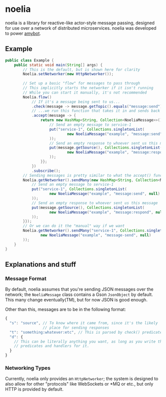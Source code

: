 # noelia

noelia is a library for reactive-like actor-style message passing, designed for use over a network of distributed microservices. noelia was developed to power [amybot](https://amy.chat/).

## Example

```Java
public class Example {
    public static void main(String[] args) {
        // This is the default, but is shown here for clarity
        Noelia.setNetworker(new HttpNetworker());
        
        // Set up a basic "flow" for messages to pass through
        // This implicitly starts the networker if it isn't running
        // While you can start it manually, it's not recommended
        Noelia.flow()
            // If it's a message being sent to us...
            .check(message -> message.getTopic().equals("message:send"))
            // ...we run this function that takes it in and sends back some output
            .accept(message -> {
                return new HashMap<String, Collection<NoeliaMessage>>() {{
                    // Send an empty message to service-1
                    put("service-1", Collections.singletonList(
                            new NoeliaMessage("example", "message:send", null)
                    ));
                    // Send an empty response to whoever sent us this message
                    put(message.getSource(), Collections.singletonList(
                            new NoeliaMessage("example", "message:respond", null)
                    ));
                }};
            })
            .subscribe();
        // Sending messages is pretty similar to what the accept() function returns
        Noelia.getNetworker().sendMany(new HashMap<String, Collection<NoeliaMessage>>() {{
            // Send an empty message to service-1
            put("service-1", Collections.singletonList(
                    new NoeliaMessage("example", "message:send", null)
            ));
            // Send an empty response to whoever sent us this message
            put(message.getSource(), Collections.singletonList(
                    new NoeliaMessage("example", "message:respond", null)
            ));
        }});
        // Or we can do it the "manual" way if we want
        Noelia.getNetworker().sendMany("service-1", Collections.singletonList(
                new NoeliaMessage("example", "message-send", null)
        ));
    }
}
```

## Explanations and stuff

### Message Format

By default, noelia assumes that you're sending JSON messages over the network; the `NoeliaMessage` class contains a Gson `JsonObject` by default. This many change eventually(TM), but for now JSON is good enough. 

Other than this, messages are to be in the following format:
```Javascript
{
  "s": "source", // To know where it came from, since it's the likely 
                 // place for sending responses
  "t": "something:whatever:etc", // This is parsed by check() predicates
  "d": {
    // This can be literally anything you want, as long as you write the
    // predicates and handlers for it.  
  }
}
``` 

### Networking Types

Currently, noelia only provides an `HttpNetworker`; the system is designed to also allow for other "protocols" like WebSockets or \*MQ or etc., but only HTTP is provided by default. 